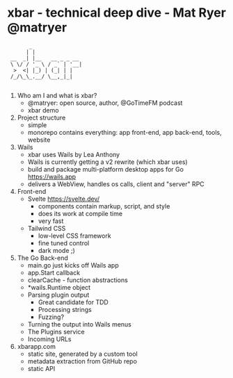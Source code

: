 
# xbar - technical deep dive - Mat Ryer @matryer

```
       _                
      | |               
 __  _| |__   __ _ _ __ 
 \ \/ / '_ \ / _` | '__|
  >  <| |_) | (_| | |   
 /_/\_\_.__/ \__,_|_|   
                                             
```

1. Who am I and what is xbar?
	- @matryer: open source, author, @GoTimeFM podcast
	- xbar demo
2. Project structure
	- simple
	- monorepo contains everything: app front-end, app back-end, tools, website
3. Wails
	- xbar uses Wails by Lea Anthony
	- Wails is currently getting a v2 rewrite (which xbar uses)
	- build and package multi-platform desktop apps for Go https://wails.app
	- delivers a WebView, handles os calls, client and "server" RPC
4. Front-end
	- Svelte https://svelte.dev/ 
		- components contain markup, script, and style
		- does its work at compile time
		- very fast
	- Tailwind CSS
		- low-level CSS framework
		- fine tuned control
		- dark mode ;)
5. The Go Back-end
	- main.go just kicks off Wails app
	- app.Start callback
	- clearCache - function abstractions
	- *wails.Runtime object
	- Parsing plugin output
		- Great candidate for TDD
		- Processing strings
		- Fuzzing?
	- Turning the output into Wails menus
	- The Plugins service
	- Incoming URLs
6. xbarapp.com 
	- static site, generated by a custom tool
	- metadata extraction from GitHub repo
	- static API
